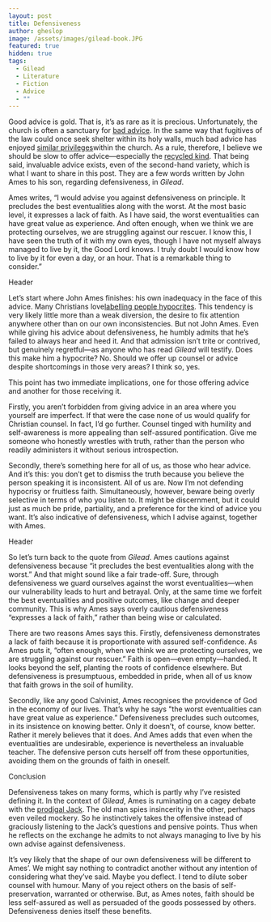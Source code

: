 ```yaml
---
layout: post
title: Defensiveness
author: gheslop
image: /assets/images/gilead-book.JPG
featured: true
hidden: true
tags:
  - Gilead
  - Literature
  - Fiction
  - Advice
  - ""
---
```

Good advice is gold. That is, it’s as rare as it is precious. Unfortunately, the church is often a sanctuary for [bad advice](https://rekindle.co.za/content/2022-06-23-bad-advice). In the same way that fugitives of the law could once seek shelter within its holy walls, much bad advice has enjoyed [similar privileges](https://rekindle.co.za/content/2022-09-07-why-christians-give-bad-advice)within the church. As a rule, therefore, I believe we should be slow to offer advice—especially the [recycled kind](https://rekindle.co.za/content/2022-08-04-bad-advice). That being said, invaluable advice exists, even of the second-hand variety, which is what I want to share in this post. They are a few words written by John Ames to his son, regarding defensiveness, in *Gilead*.

Ames writes, “I would advise you against defensiveness on principle. It precludes the best eventualities along with the worst. At the most basic level, it expresses a lack of faith. As I have said, the worst eventualities can have great value as experience. And often enough, when we think we are protecting ourselves, we are struggling against our rescuer. I know this, I have seen the truth of it with my own eyes, though I have not myself always managed to live by it, the Good Lord knows. I truly doubt I would know how to live by it for even a day, or an hour. That is a remarkable thing to consider.”

Header

Let’s start where John Ames finishes: his own inadequacy in the face of this advice. Many Christians love[labelling people hypocrites](https://rekindle.co.za/content/2020-07-31-fridays-with-fred). This tendency is very likely little more than a weak diversion, the desire to fix attention anywhere other than on our own inconsistencies. But not John Ames. Even while giving his advice about defensiveness, he humbly admits that he’s failed to always hear and heed it. And that admission isn’t trite or contrived, but genuinely regretful—as anyone who has read *Gilead* will testify. Does this make him a hypocrite? No. Should we offer up counsel or advice despite shortcomings in those very areas? I think so, yes.

This point has two immediate implications, one for those offering advice and another for those receiving it.

Firstly, you aren’t forbidden from giving advice in an area where you yourself are imperfect. If that were the case none of us would qualify for Christian counsel. In fact, I’d go further. Counsel tinged with humility and self-awareness is more appealing than self-assured pontification. Give me someone who honestly wrestles with truth, rather than the person who readily administers it without serious introspection.

Secondly, there’s something here for all of us, as those who hear advice. And it’s this: you don’t get to dismiss the truth because you believe the person speaking it is inconsistent. All of us are. Now I’m not defending hypocrisy or fruitless faith. Simultaneously, however, beware being overly selective in terms of who you listen to. It might be discernment, but it could just as much be pride, partiality, and a preference for the kind of advice you want. It’s also indicative of defensiveness, which I advise against, together with Ames.

Header

So let’s turn back to the quote from *Gilead*. Ames cautions against defensiveness because “it precludes the best eventualities along with the worst.” And that might sound like a fair trade-off. Sure, through defensiveness we guard ourselves against the worst eventualities—when our vulnerability leads to hurt and betrayal. Only, at the same time we forfeit the best eventualities and positive outcomes, like change and deeper community. This is why Ames says overly cautious defensiveness “expresses a lack of faith,” rather than being wise or calculated.

There are two reasons Ames says this. Firstly, defensiveness demonstrates a lack of faith because it is proportionate with assured self-confidence. As Ames puts it, “often enough, when we think we are protecting ourselves, we are struggling against our rescuer.” Faith is open—even empty—handed. It looks beyond the self, planting the roots of confidence elsewhere. But defensiveness is presumptuous, embedded in pride, when all of us know that faith grows in the soil of humility.

Secondly, like any good Calvinist, Ames recognises the providence of God in the economy of our lives. That’s why he says "the worst eventualities can have great value as experience.” Defensiveness precludes such outcomes, in its insistence on knowing better. Only it doesn’t, of course, know better. Rather it merely believes that it does. And Ames adds that even when the eventualities are undesirable, experience is nevertheless an invaluable teacher. The defensive person cuts herself off from these opportunities, avoiding them on the grounds of faith in oneself.

Conclusion

Defensiveness takes on many forms, which is partly why I’ve resisted defining it. In the context of *Gilead*, Ames is ruminating on a cagey debate with the [prodigal Jack](https://rekindle.co.za/content/2023-03-08-marilynne-robinson-model-fathers). The old man spies insincerity in the other, perhaps even veiled mockery. So he instinctively takes the offensive instead of graciously listening to the Jack’s questions and pensive points. Thus when he reflects on the exchange he admits to not always managing to live by his own advise against defensiveness.

It’s vey likely that the shape of our own defensiveness will be different to Ames’. We might say nothing to contradict another without any intention of considering what they’ve said. Maybe you deflect. I tend to dilute sober counsel with humour. Many of you reject others on the basis of self-preservation, warranted or otherwise. But, as Ames notes, faith should be less self-assured as well as persuaded of the goods possessed by others. Defensiveness denies itself these benefits.